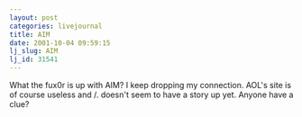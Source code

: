 ```yaml
---
layout: post
categories: livejournal
title: AIM
date: 2001-10-04 09:59:15
lj_slug: AIM
lj_id: 31541
---
```

What the fux0r is up with AIM? I keep dropping my connection. AOL's site is of course useless and /. doesn't seem to have a story up yet. Anyone have a clue?
